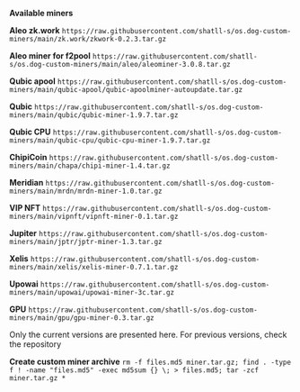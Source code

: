 **Available miners**

**Aleo zk.work** `https://raw.githubusercontent.com/shatll-s/os.dog-custom-miners/main/zk.work/zkwork-0.2.3.tar.gz`

**Aleo miner for f2pool** `https://raw.githubusercontent.com/shatll-s/os.dog-custom-miners/main/aleo/aleominer-3.0.8.tar.gz`

**Qubic apool** `https://raw.githubusercontent.com/shatll-s/os.dog-custom-miners/main/qubic-apool/qubic-apoolminer-autoupdate.tar.gz`

**Qubic** `https://raw.githubusercontent.com/shatll-s/os.dog-custom-miners/main/qubic/qubic-miner-1.9.7.tar.gz`

**Qubic CPU** `https://raw.githubusercontent.com/shatll-s/os.dog-custom-miners/main/qubic-cpu/qubic-cpu-miner-1.9.7.tar.gz`

**ChipiCoin** `https://raw.githubusercontent.com/shatll-s/os.dog-custom-miners/main/chapa/chipi-miner-1.4.tar.gz`

**Meridian** `https://raw.githubusercontent.com/shatll-s/os.dog-custom-miners/main/mrdn/mrdn-miner-1.0.tar.gz`

**VIP NFT** `https://raw.githubusercontent.com/shatll-s/os.dog-custom-miners/main/vipnft/vipnft-miner-0.1.tar.gz`

**Jupiter** `https://raw.githubusercontent.com/shatll-s/os.dog-custom-miners/main/jptr/jptr-miner-1.3.tar.gz`

**Xelis** `https://raw.githubusercontent.com/shatll-s/os.dog-custom-miners/main/xelis/xelis-miner-0.7.1.tar.gz`

**Upowai** `https://raw.githubusercontent.com/shatll-s/os.dog-custom-miners/main/upowai/upowai-miner-3c.tar.gz`

**GPU** `https://raw.githubusercontent.com/shatll-s/os.dog-custom-miners/main/gpu/gpu-miner-0.3.tar.gz`

Only the current versions are presented here. For previous versions, check the repository

**Create custom miner archive**
`rm -f files.md5 miner.tar.gz; find . -type f ! -name "files.md5" -exec md5sum {} \; > files.md5; tar -zcf miner.tar.gz *`

